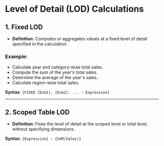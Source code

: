 # Level of Detail (LOD) Calculations

## 1. Fixed LOD
- **Definition**: Computes or aggregates values at a fixed level of detail specified in the calculation.

### Example:
- Calculate year and category-wise total sales.
- Compute the sum of the year's total sales.
- Determine the average of the year's sales.
- Calculate region-wise total sales.

**Syntax**: `{FIXED [Dim1], [Dim2], ... : Expression}`

---

## 2. Scoped Table LOD
- **Definition**: Fixes the level of detail at the scoped level or total level, without specifying dimensions.

**Syntax**: `{Expression} : {SUM(Sales)}`
